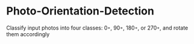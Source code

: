 # Photo-Orientation-Detection
Classify input photos into four classes: 0◦, 90◦, 180◦, or 270◦, and rotate them accordingly
